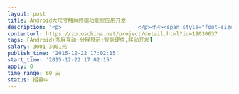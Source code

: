 ```yaml
---                
layout: post       
title: Android大尺寸触屏终端功能型应用开发           
description: '<p>                        </p><h4><span style="font-size: 15.3333px;">详见附件</span></h4><p>                    </p>'     
contenturl: https://zb.oschina.net/project/detail.html?id=19030637      
tags: [Android+多屏互动+分屏显示+智能硬件,移动开发]            
salary: 3001-3001元          
publish_time: '2015-12-22 17:02:15'         
start_time: '2015-12-22 17:02:15'           
apply: 0                   
time_range: 60 天              
status: 招募中                  
---                 
```

